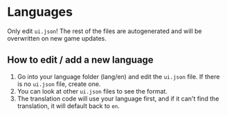 # Languages

Only edit `ui.json`! The rest of the files are autogenerated and will be overwritten on new game updates.

## How to edit / add a new language

1. Go into your language folder (lang/en) and edit the `ui.json` file. If there is no `ui.json` file, create one.
2. You can look at other `ui.json` files to see the format.
3. The translation code will use your language first, and if it can't find the translation, it will default back to `en`.
